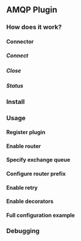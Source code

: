 ## AMQP Plugin

### How does it work?

#### Connector
##### Connect
##### Close
##### Status

### Install

### Usage

#### Register plugin

#### Enable router

#### Specify exchange queue

#### Configure router prefix

#### Enable retry

#### Enable decorators

#### Full configuration example

### Debugging


